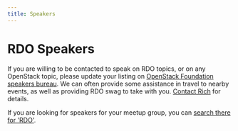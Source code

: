 ```yaml
---
title: Speakers
---
```


# RDO Speakers

If you are willing to be contacted to speak on RDO topics, or on any
OpenStack topic, please update your listing on [OpenStack Foundation speakers
bureau](https://www.openstack.org/community/speakers/). We can often
provide some assistance in travel to nearby events, as well as providing
RDO swag to take with you. [Contact Rich](mailto:rbowen@redhat.com) for
details.

If you are looking for speakers for your meetup group, you can [search
there for 'RDO'](https://www.openstack.org/community/speakers/results?search_query=RDO).

